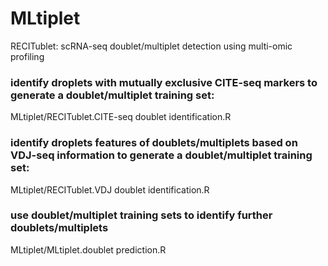 # MLtiplet
RECITublet: scRNA-seq doublet/multiplet detection using multi-omic profiling


### identify droplets with mutually exclusive CITE-seq markers to generate a doublet/multiplet training set: 
MLtiplet/RECITublet.CITE-seq doublet identification.R


### identify droplets features of doublets/multiplets based on VDJ-seq information to generate a doublet/multiplet training set: 
MLtiplet/RECITublet.VDJ doublet identification.R

### use doublet/multiplet training sets to identify further doublets/multiplets
MLtiplet/MLtiplet.doublet prediction.R
